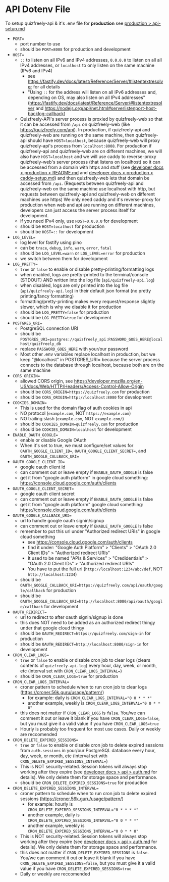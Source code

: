 # API Dotenv File

To setup quizfreely-api & it's .env file for **production** see [production > api-setup.md](../production/api-setup.md)

- `PORT=`
    - port number to use
    - should be `PORT=8008` for production and development
- `HOST=`
    - `::` to listen on all IPv6 and IPv4 addresses, `0.0.0.0` to listen on all all IPv4 addresses, or `localhost` to only listen on the same machine (IPv6 and IPv4)
        - see https://fastify.dev/docs/latest/Reference/Server/#listentextresolver for all details
        - "Using `::` for the address will listen on all IPv6 addresses and, depending on OS, may also listen on all IPv4 addresses" (https://fastify.dev/docs/latest/Reference/Server/#listentextresolver and https://nodejs.org/api/net.html#serverlistenport-host-backlog-callback)
    - Quizfreely-API's server process is proxied by quizfreely-web so that it can be accessed from `/api` on quizfreely-web (like https://quizfreely.com/api). In production, if quizfreely-api and quizfreely-web are running on the same machine, then quizfreely-api should have `HOST=localhost`, because quizfreely-web will proxy quizfreely-api's process from `localhost:8008`. For production if quizfreely-api and quizfreely-web are on different machines, we will also have `HOST=localhost` and we will use caddy to reverse-proxy quizfreely-web's server process (that listens on localhost) so it can be accessed from a domain with https and stuff (see [developer docs > production > README.md](../production/README.md) and [developer docs > production > caddy-setup.md](../production/caddy-setup.md)) and then quizfreely-web lets that domain be accessed from `/api`. (Requests between quizfreely-api and quizfreely-web on the same machine use localhost with http, but requests between quizfreely-api and quizfreely-web on different machines use https) We only need caddy and it's reverse-proxy for production when web and api are running on different machines, developers can just access the server process itself for development.
    - if you need IPv4 only, use `HOST=0.0.0.0` for development
    - should be `HOST=localhost` for production
    - should be `HOST=::` for development
- `LOG_LEVEL=`
    - log level for fastify using pino
    - can be `trace`, `debug`, `info`, `warn`, `error`, `fatal`
    - should be `LOG_LEVEL=warn` or `LOG_LEVEL=error` for production
    - we switch between them for development
- `LOG_PRETTY=`
    - `true` or `false` to enable or disable pretty-printing/formatting logs
    - when enabled, logs are pretty-printed to the terminal/console (STDOUT) AND written into the log file (`api/quizfreely-api.log`)
    - when disabled, logs are only printed into the log file (`api/quizfreely-api.log`) in their default json format (no pretty printing/fancy formatting)
    - formatting/pretty-printing makes every request/response slightly slower, which is why we disable it for production
    - should be `LOG_PRETTY=false` for production
    - should be `LOG_PRETTY=true` for development
- `POSTGRES_URI=`
    - PostgreSQL connection URI
    - should be `POSTGRES_URI=postgres://quizfreely_api:PASSWORD_GOES_HERE@localhost/quizfreely_db`
    - replace `PASSWORD_GOES_HERE` with your/our password
    - Most other .env variables replace localhost in production, but we keep "@localhost" in POSTGRES_URI= because the server process connects to the database through localhost, because both are on the same machine
- `CORS_ORIGIN=`
    - allowed CORS origin, see https://developer.mozilla.org/en-US/docs/Web/HTTP/Headers/Access-Control-Allow-Origin
    - should be `CORS_ORIGIN=https://quizfreely.com` for production
    - should be `CORS_ORIGIN=http://localhost:8080` for development
- `COOKIES_DOMAIN=`
    - This is used for the domain flag of auth cookies in api
    - NO protocol (`example.com`, NOT `https://example.com`)
    - NO trailing slash (`example.com`, NOT `example.com/`)
    - should be `COOKIES_DOMAIN=quizfreely.com` for production
    - should be `COOKIES_DOMAIN=localhost` for development
- `ENABLE_OAUTH_GOOGLE=`
    - enable or disable Google OAuth
    - When it's set to true, we must configure/set values for `OAUTH_GOOGLE_CLIENT_ID=`, `OAUTH_GOOGLE_CLIENT_SECRET=`, and `OAUTH_GOOGLE_CALLBACK_URI=`
- `OAUTH_GOOGLE_CLIENT_ID=`
    - google oauth client id
    - can comment out or leave empty if `ENABLE_OAUTH_GOOGLE` is false
    - get it from "google auth platform" in google cloud something: https://console.cloud.google.com/auth/clients
- `OAUTH_GOOGLE_CLIENT_SECRET=`
    - google oauth client secret
    - can comment out or leave empty if `ENABLE_OAUTH_GOOGLE` is false
    - get it from "google auth platform" google cloud something: https://console.cloud.google.com/auth/clients
- `OAUTH_GOOGLE_CALLBACK_URI=`
    - url to handle google oauth signin/signup
    - can comment out or leave empty if `ENABLE_OAUTH_GOOGLE` is false
    - remember to put this url under "Authorized redirect URIs" in google cloud something
        - see https://console.cloud.google.com/auth/clients
        - find it under: "Google Auth Platform" > "Clients" > "OAuth 2.0 Client IDs" > "Authorized redirect URIs"
        - It used to be named "APIs & Services" > "Credidentials" > "OAuth 2.0 Client IDs" > "Authorized redirect URIs"
        - You have to put the full uri (`http://localhost:1234/abc/def`, NOT `http://localhost:1234`)
    - should be `OAUTH_GOOGLE_CALLBACK_URI=https://quizfreely.com/api/oauth/google/callback` for production
    - should be `OAUTH_GOOGLE_CALLBACK_URI=http://localhost:8080/api/oauth/google/callback` for development
- `OAUTH_REDIRECT=`
    - url to redirect to after oauth signin/signup is done
    - this does NOT need to be added as an authorized redirect thingy under that google cloud thingy
    - should be `OAUTH_REDIRECT=https://quizfreely.com/sign-in` for production
    - should be `OAUTH_REDIRECT=http://localhost:8080/sign-in` for development
- `CRON_CLEAR_LOGS=`
    - `true` or `false` to enable or disable cron job to clear logs (clears contents of `quizfreely-api.log`) every hour, day, week, or month, etc (interval set with `CRON_CLEAR_LOGS_INTERVAL=`)
    - should be `CRON_CLEAR_LOGS=true` for production
- `CRON_CLEAR_LOGS_INTERVAL=`
    - croner pattern to schedule when to run cron job to clear logs (https://croner.56k.guru/usage/pattern/)
        - for example: daily is `CRON_CLEAR_LOGS_INTERVAL="0 0 * * *"`
        - another example, weekly is `CRON_CLEAR_LOGS_INTERVAL="0 0 * * 0"`
    - this does not matter if `CRON_CLEAR_LOGS` is `false`. You/we can comment it out or leave it blank if you have `CRON_CLEAR_LOGS=false`, but you must give it a valid value if you have `CRON_CLEAR_LOGS=true`
    - Hourly is probably too frequent for most use cases. Daily or weekly are reccomended
- `CRON_DELETE_EXPIRED_SESSIONS=`
    - `true` or `false` to enable or disable cron job to delete expired sessions from `auth.sessions` in your/our PostgreSQL database every hour, day, week, or month, etc (interval set with `CRON_DELETE_EXPIRED_SESSIONS_INTERVAL=`)
    - This is NOT security-related. Session tokens will always stop working after they expire (see [developer docs > api > auth.md](./auth.md) for details). We only delete them for storage space and performance.
    - should be `CRON_DELETE_EXPIRED_SESSIONS=true` for production
- `CRON_DELETE_EXPIRED_SESSIONS_INTERVAL=`
    - croner pattern to schedule when to run cron job to delete expired sessions (https://croner.56k.guru/usage/pattern/)
        - for example: hourly is `CRON_DELETE_EXPIRED_SESSIONS_INTERVAL="0 * * * *"`
        - another example, daily is `CRON_DELETE_EXPIRED_SESSIONS_INTERVAL="0 0 * * *"`
        - another example, weekly is `CRON_DELETE_EXPIRED_SESSIONS_INTERVAL="0 0 * * 0"`
    - This is NOT security-related. Session tokens will always stop working after they expire (see [developer docs > api > auth.md](./auth.md) for details). We only delete them for storage space and performance.
    - this does not matter if `CRON_DELETE_EXPIRED_SESSIONS` is `false`. You/we can comment it out or leave it blank if you have `CRON_DELETE_EXPIRED_SESSIONS=false`, but you must give it a valid value if you have `CRON_DELETE_EXPIRED_SESSIONS=true`
    - Daily or weekly are reccomended
